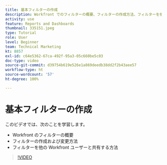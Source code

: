 ```yaml
---
title: 基本フィルターの作成
description: Workfront でのフィルターの概要、フィルターの作成方法、フィルターを他のユーザーと共有する方法について説明します。
activity: use
feature: Reports and Dashboards
thumbnail: 335151.jpeg
type: Tutorial
role: User
level: Beginner
team: Technical Marketing
kt: 8857
exl-id: c64e5362-67ca-492f-95a3-05c660be5c03
doc-type: video
source-git-commit: d39754b619e526e1a869deedb38dd2f2b43aee57
workflow-type: ht
source-wordcount: '57'
ht-degree: 100%

---
```


# 基本フィルターの作成

このビデオでは、次のことを学習します。

* Workfront のフィルターの概要
* フィルターの作成および変更方法
* フィルターを他の Workfront ユーザーと共有する方法

>[!VIDEO](https://video.tv.adobe.com/v/335151/?quality=12)
